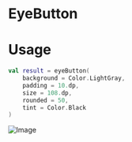 # EyeButton

# Usage

```kotlin
val result = eyeButton(
    background = Color.LightGray,
    padding = 10.dp,
    size = 108.dp,
    rounded = 50,
    tint = Color.Black
)
```
![Image](img.jpg)
